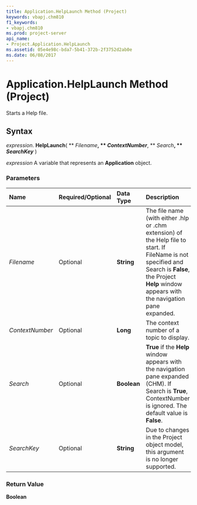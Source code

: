 ```yaml
---
title: Application.HelpLaunch Method (Project)
keywords: vbapj.chm810
f1_keywords:
- vbapj.chm810
ms.prod: project-server
api_name:
- Project.Application.HelpLaunch
ms.assetid: 05e4e98c-bda7-5b41-372b-2f3752d2ab0e
ms.date: 06/08/2017
---
```



# Application.HelpLaunch Method (Project)

Starts a Help file.


## Syntax

 _expression_. **HelpLaunch**( ** _Filename_**, ** _ContextNumber_**, ** _Search_**, ** _SearchKey_** )

 _expression_ A variable that represents an **Application** object.


### Parameters



|**Name**|**Required/Optional**|**Data Type**|**Description**|
|:-----|:-----|:-----|:-----|
| _Filename_|Optional|**String**|The file name (with either .hlp or .chm extension) of the Help file to start. If FileName is not specified and Search is  **False**, the Project **Help** window appears with the navigation pane expanded.|
| _ContextNumber_|Optional|**Long**|The context number of a topic to display.|
| _Search_|Optional|**Boolean**|**True** if the **Help** window appears with the navigation pane expanded (CHM). If Search is **True**, ContextNumber is ignored. The default value is **False**.|
| _SearchKey_|Optional|**String**|Due to changes in the Project object model, this argument is no longer supported.|

### Return Value

 **Boolean**


